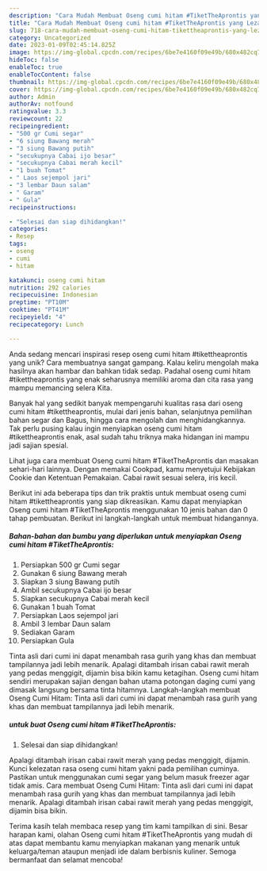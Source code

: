 ```yaml
---
description: "Cara Mudah Membuat Oseng cumi hitam #TiketTheAprontis yang Lezat Sekali"
title: "Cara Mudah Membuat Oseng cumi hitam #TiketTheAprontis yang Lezat Sekali"
slug: 718-cara-mudah-membuat-oseng-cumi-hitam-tikettheaprontis-yang-lezat-sekali
category: Uncategorized
date: 2023-01-09T02:45:14.825Z
image: https://img-global.cpcdn.com/recipes/6be7e4160f09e49b/680x482cq70/oseng-cumi-hitam-tikettheaprontis-foto-resep-utama.jpg
hideToc: false
enableToc: true
enableTocContent: false
thumbnail: https://img-global.cpcdn.com/recipes/6be7e4160f09e49b/680x482cq70/oseng-cumi-hitam-tikettheaprontis-foto-resep-utama.jpg
cover: https://img-global.cpcdn.com/recipes/6be7e4160f09e49b/680x482cq70/oseng-cumi-hitam-tikettheaprontis-foto-resep-utama.jpg
author: Admin
authorAv: notfound
ratingvalue: 3.3
reviewcount: 22
recipeingredient:
- "500 gr Cumi segar"
- "6 siung Bawang merah"
- "3 siung Bawang putih"
- "secukupnya Cabai ijo besar"
- "secukupnya Cabai merah kecil"
- "1 buah Tomat"
- " Laos sejempol jari"
- "3 lembar Daun salam"
- " Garam"
- " Gula"
recipeinstructions:

- "Selesai dan siap dihidangkan!"
categories:
- Resep
tags:
- oseng
- cumi
- hitam

katakunci: oseng cumi hitam 
nutrition: 292 calories
recipecuisine: Indonesian
preptime: "PT10M"
cooktime: "PT41M"
recipeyield: "4"
recipecategory: Lunch

---
```





Anda sedang mencari inspirasi resep oseng cumi hitam #tikettheaprontis yang unik? Cara membuatnya sangat gampang. Kalau keliru mengolah maka hasilnya akan hambar dan bahkan tidak sedap. Padahal oseng cumi hitam #tikettheaprontis yang enak seharusnya memiliki aroma dan cita rasa yang mampu memancing selera Kita.





Banyak hal yang sedikit banyak mempengaruhi kualitas rasa dari oseng cumi hitam #tikettheaprontis, mulai dari jenis bahan, selanjutnya pemilihan bahan segar dan Bagus, hingga cara mengolah dan menghidangkannya. Tak perlu pusing kalau ingin menyiapkan oseng cumi hitam #tikettheaprontis enak,      asal sudah tahu triknya maka hidangan ini mampu jadi sajian spesial.














Lihat juga cara membuat Oseng cumi hitam #TiketTheAprontis dan masakan sehari-hari lainnya. Dengan memakai Cookpad, kamu menyetujui Kebijakan Cookie dan Ketentuan Pemakaian. Cabai rawit sesuai selera, iris kecil.






Berikut ini ada beberapa tips dan trik praktis untuk membuat oseng cumi hitam #tikettheaprontis yang siap dikreasikan. Kamu dapat menyiapkan Oseng cumi hitam #TiketTheAprontis menggunakan 10 jenis bahan dan 0 tahap pembuatan. Berikut ini langkah-langkah untuk membuat hidangannya.

<!--inarticleads1-->

##### Bahan-bahan dan bumbu yang diperlukan untuk menyiapkan Oseng cumi hitam #TiketTheAprontis:

1. Persiapkan 500 gr Cumi segar
1. Gunakan 6 siung Bawang merah
1. Siapkan 3 siung Bawang putih
1. Ambil secukupnya Cabai ijo besar
1. Siapkan secukupnya Cabai merah kecil
1. Gunakan 1 buah Tomat
1. Persiapkan  Laos sejempol jari
1. Ambil 3 lembar Daun salam
1. Sediakan  Garam
1. Persiapkan  Gula


Tinta asli dari cumi ini dapat menambah rasa gurih yang khas dan membuat tampilannya jadi lebih menarik. Apalagi ditambah irisan cabai rawit merah yang pedas menggigit, dijamin bisa bikin kamu ketagihan. Oseng cumi hitam sendiri merupakan sajian dengan bahan utama potongan daging cumi yang dimasak langsung bersama tinta hitamnya. Langkah-langkah membuat Oseng Cumi Hitam: Tinta asli dari cumi ini dapat menambah rasa gurih yang khas dan membuat tampilannya jadi lebih menarik. 

<!--inarticleads2-->

#####  untuk buat Oseng cumi hitam #TiketTheAprontis:


1. Selesai dan siap dihidangkan!

Apalagi ditambah irisan cabai rawit merah yang pedas menggigit, dijamin. Kunci kelezatan rasa oseng cumi hitam yakni pada pemilihan cuminya. Pastikan untuk menggunakan cumi segar yang belum masuk freezer agar tidak amis. Cara membuat Oseng Cumi Hitam: Tinta asli dari cumi ini dapat menambah rasa gurih yang khas dan membuat tampilannya jadi lebih menarik. Apalagi ditambah irisan cabai rawit merah yang pedas menggigit, dijamin bisa bikin. 

Terima kasih telah membaca resep yang tim kami tampilkan di sini. Besar harapan kami, olahan Oseng cumi hitam #TiketTheAprontis yang mudah di atas dapat membantu kamu menyiapkan makanan yang menarik untuk keluarga/teman ataupun menjadi ide dalam berbisnis kuliner. Semoga bermanfaat dan selamat mencoba!
